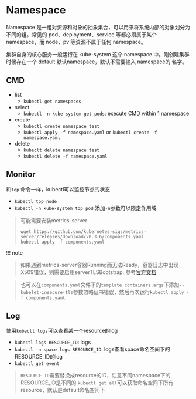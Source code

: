 # Namespace

Namespace 是一组对资源和对象的抽象集合，可以用来将系统内部的对象划分为不同的组。常见的 pod、deployment、service 等都必须属于某个 namespace，而 node、pv 等资源不属于任何 namespace。

集群自身的核心服务一般运行在 kube-system 这个 namespace 中。刚创建集群时候存在一个 default 默认namespace，默认不需要输入 namespace的 名字。

## CMD

- list
    - `kubectl get namespaces`
- select
    - `kubectl -n kube-system get pods`: execute CMD within 1 namespace
- create
    - `kubectl create namespace test`
    - `kubectl apply -f namespace.yaml` or `kubectl create -f namespace.yaml`
- delete
    - `kubeclt delete namespace test`
    - `kubectl delete -f namespace.yaml`

## Monitor

和`top` 命令一样，kubectl可以监控节点的状态

- `kubectl top node`
- `kubectl -n kube-system top pod` 添加`-n`参数可以限定作用域

> 可能需要安装metrics-server
>
> ```shell
> wget https://github.com/kubernetes-sigs/metrics-server/releases/download/v0.3.6/components.yaml
> kubectl apply -f components.yaml

!!! note

> 如果遇到metrics-server容器Running而无法Ready，容器日志中出现X509错误，则需要启用serverTLSBootstrap. 参考[官方文档](https://kubernetes.io/zh/docs/reference/command-line-tools-reference/kubelet-tls-bootstrapping/)

> 也可以在`components.yaml`文件下的`template.containers.args`下添加`--kubelet-insecure-tls`参数忽略证书错误，然后再次运行`kubectl apply -f components.yaml`

## Log

使用`kubectl logs`可以查看某一个resource的log

- `kubectl logs RESOURCE_ID`: logs
- `kubectl -n space logs RESOURCE_ID`: logs查看space命名空间下的RESOURCE_ID的log
- `kubectl get event`

> `RESOURCE_ID`需要替换成resource的ID，注意不同namespace下的RESOURCE_ID是不同的
> `kubectl get all`可以获取命名空间下所有resource，默认是default命名空间下
